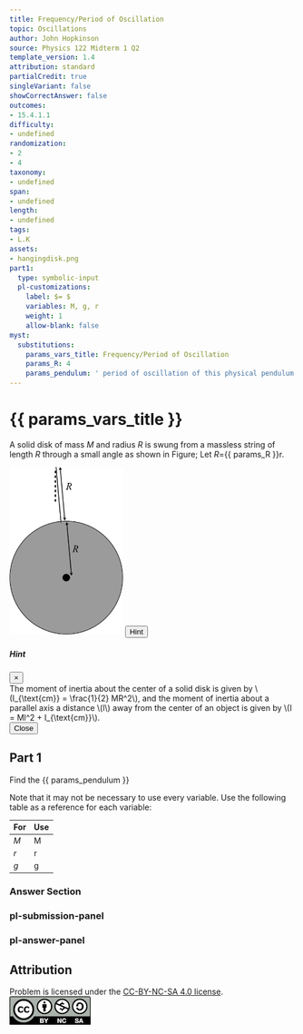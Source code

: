 ```yaml
---
title: Frequency/Period of Oscillation
topic: Oscillations
author: John Hopkinson
source: Physics 122 Midterm 1 Q2
template_version: 1.4
attribution: standard
partialCredit: true
singleVariant: false
showCorrectAnswer: false
outcomes:
- 15.4.1.1
difficulty:
- undefined
randomization:
- 2
- 4
taxonomy:
- undefined
span:
- undefined
length:
- undefined
tags:
- L.K
assets:
- hangingdisk.png
part1:
  type: symbolic-input
  pl-customizations:
    label: $= $
    variables: M, g, r
    weight: 1
    allow-blank: false
myst:
  substitutions:
    params_vars_title: Frequency/Period of Oscillation
    params_R: 4
    params_pendulum: ' period of oscillation of this physical pendulum.'
---
```

# {{ params_vars_title }}
A solid disk of mass $M$ and radius $R$ is swung from a massless string of length $R$ through a small angle as shown in Figure; Let $R$={{ params_R }}r.

<img src="hangingdisk.png" width="200" alt="A physical pendulum. The massless string is attached to the end of the solid disk of mass M. The center of the mass of the solid disk is indicated by the dot at its center">

<!-- Button trigger modal -->

<button type="button" class="btn btn-primary" data-toggle="modal" data-target="#exampleModalLong">
  Hint
</button>

<!-- Modal -->

<div class="modal fade" id="exampleModalLong" tabindex="-1" role="dialog" aria-labelledby="exampleModalLongTitle" aria-hidden="true">
  <div class="modal-dialog" role="document">
        <div class="modal-content">
          <div class="modal-header">
            <h5 class="modal-title" id="exampleModalLongTitle">Hint</h5>
            <button type="button" class="close" data-dismiss="modal" aria-label="Close">
              <span aria-hidden="true">&times;</span>
            </button>
          </div>
          <div class="modal-body">
          The moment of inertia about the center of a solid disk is given by \(I_{\text{cm}} = \frac{1}{2} MR^2\), and the moment of inertia about a parallel axis a distance \(l\) away from the center of an object is given by \(I = Ml^2 + I_{\text{cm}}\).
          </div>
          <div class="modal-footer">
            <button type="button" class="btn btn-secondary" data-dismiss="modal">Close</button>
          </div>
    </div>
  </div>
</div>

## Part 1

Find the {{ params_pendulum }}

Note that it may not be necessary to use every variable. Use the following table as a reference for each variable:

| For  | Use|
|----- |----|
| $M$  | M  |
| $r$  | r  |
| $g$  | g  |

### Answer Section

### pl-submission-panel

### pl-answer-panel

## Attribution

Problem is licensed under the [CC-BY-NC-SA 4.0 license](https://creativecommons.org/licenses/by-nc-sa/4.0/).<br> ![The Creative Commons 4.0 license requiring attribution-BY, non-commercial-NC, and share-alike-SA license.](https://raw.githubusercontent.com/firasm/bits/master/by-nc-sa.png)